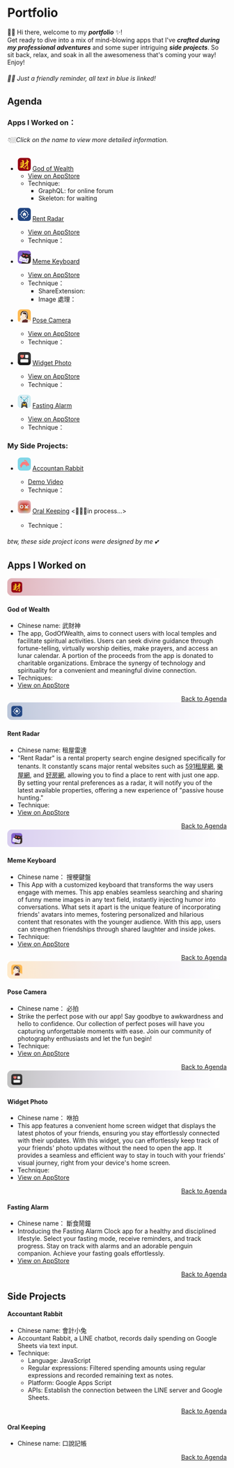 # Portfolio
👋🏻 Hi there, welcome to my _**portfolio**_ ✨!  
Get ready to dive into a mix of mind-blowing apps that I've _**crafted during my professional adventures**_ and some super intriguing _**side projects**_. So sit back, relax, and soak in all the awesomeness that's coming your way! Enjoy!
###### 🫶🏻 Just a friendly reminder, all text in blue is linked!

## Agenda
### Apps I Worked on：
###### 👇🏼Click on the name to view more detailed information.
- <img src="images/godofwealth_icon.png" alt="Logo" width="30" height="30"> [God of Wealth](#god-of-wealth)
  - [View on AppStore](https://apps.apple.com/tw/app/武財神-求好運免出門/id1477019338)
  - Technique:
    - GraphQL: for online forum
    - Skeleton: for waiting 
* <img src="images/rentRadar_icon.png" width="30" height="30">  [Rent Radar](#rent-radar)
  - [View on AppStore](https://apps.apple.com/tw/app/租屋雷達-租房就是快-含fb社團-租屋網租屋/id1557423528)
  - Technique：
 
* <img src="images/sogan_icon.png" alt="Logo" width="30" height="30">  [Meme Keyboard](#meme-keyboard)
  - [View on AppStore](https://apps.apple.com/tw/app/搜梗-meme梗圖鍵盤/id1611675156)
  - Technique：
    - ShareExtension:
    - Image 處理： 
  
* <img src="images/poseCamera_icon.png" alt="Logo" width="30" height="30">  [Pose Camera](#pose-camera)
  - [View on AppStore](https://apps.apple.com/tw/app/必拍-姿勢照相機/id1606833478)
  - Technique：
  
* <img src="images/showpop_icon.png" alt="Logo" width="30" height="30">  [Widget Photo](#widget-photo)
  - [View on AppStore](https://apps.apple.com/th/app/咻拍-情侶-朋友-閨蜜必備的社交widget-app/id1606833799)
  - Technique：
  
* <img src="images/fasting_icon.png" alt="Logo" width="30" height="30">  [Fasting Alarm](#fasting-alarm)
  - [View on AppStore](https://apps.apple.com/tw/app/168斷食鬧鐘/id6444712791)
  - Technique：

### My Side Projects:
* <img src="images/accountantRabbit_icon.png" alt="Logo" width="30" height="30"> [Accountan Rabbit](#accountant-rabbit)
  - [Demo Video](https://drive.google.com/file/d/1fRSM1woMzidByCOn2qTZEWiQyyJZ1HZU/view)
  - Technique：
  
* <img src="images/oralKeeping_icon.png" alt="Logo" width="30" height="30"> [Oral Keeping](#oral-keeping) <🏃🏻‍♀️in process...>
  - Technique：
  
###### btw, these side project icons were designed by me 💕

## Apps I Worked on

<img src="images/deco/godOfWealth_banner.png" height="40">

#### God of Wealth
- Chinese name: 武財神 
- The app, GodOfWealth, aims to connect users with local temples and facilitate spiritual activities. Users can seek divine guidance through fortune-telling, virtually worship deities, make prayers, and access an lunar calendar. A portion of the proceeds from the app is donated to charitable organizations. Embrace the synergy of technology and spirituality for a convenient and meaningful divine connection.
- Techniques:
- [View on AppStore](https://apps.apple.com/tw/app/武財神-求好運免出門/id1477019338)

<div align="right">
  <a href="#agenda">Back to Agenda</a>
</div>

<img src="images/deco/rentRadar_banner.png" height="40">

#### Rent Radar
- Chinese name: 租屋雷達
- "Rent Radar" is a rental property search engine designed specifically for tenants. It constantly scans major rental websites such as [591租屋網](https://www.591.com.tw), [樂屋網](https://www.rakuya.com.tw), and [好房網](https://www.housefun.com.tw), allowing you to find a place to rent with just one app. By setting your rental preferences as a radar, it will notify you of the latest available properties, offering a new experience of "passive house hunting."
- Technique:
- [View on AppStore](https://apps.apple.com/tw/app/租屋雷達-租房就是快-含fb社團-租屋網租屋/id1557423528)
<div align="right">
  <a href="#agenda">Back to Agenda</a>
</div>

<img src="images/deco/memeKeyboard_banner.png" height="40">

#### Meme Keyboard
- Chinese name： 搜梗鍵盤
- This App with a customized keyboard that transforms the way users engage with memes. This app enables seamless searching and sharing of funny meme images in any text field, instantly injecting humor into conversations. What sets it apart is the unique feature of incorporating friends' avatars into memes, fostering personalized and hilarious content that resonates with the younger audience. With this app, users can strengthen friendships through shared laughter and inside jokes.
- Technique:
- [View on AppStore](https://apps.apple.com/tw/app/搜梗-meme梗圖鍵盤/id1611675156)
<div align="right">
  <a href="#agenda">Back to Agenda</a>
</div>

<img src="images/deco/poseCamera_banner.png" height="40">

#### Pose Camera
- Chinese name： 必拍
- Strike the perfect pose with our app! Say goodbye to awkwardness and hello to confidence. Our collection of perfect poses will have you capturing unforgettable moments with ease. Join our community of photography enthusiasts and let the fun begin!
- Technique:
- [View on AppStore](https://apps.apple.com/tw/app/必拍-姿勢照相機/id1606833478)
<div align="right">
  <a href="#agenda">Back to Agenda</a>
</div>

<img src="images/deco/widgetPhoto_banner.png" height="40">

#### Widget Photo
- Chinese name： 咻拍
- This app features a convenient home screen widget that displays the latest photos of your friends, ensuring you stay effortlessly connected with their updates. With this widget, you can effortlessly keep track of your friends' photo updates without the need to open the app. It provides a seamless and efficient way to stay in touch with your friends' visual journey, right from your device's home screen.
- Technique:
- [View on AppStore](https://apps.apple.com/th/app/咻拍-情侶-朋友-閨蜜必備的社交widget-app/id1606833799)
<div align="right">
  <a href="#agenda">Back to Agenda</a>
</div>

#### Fasting Alarm
- Chinese name： 斷食鬧鐘
- Introducing the Fasting Alarm Clock app for a healthy and disciplined lifestyle. Select your fasting mode, receive reminders, and track progress. Stay on track with alarms and an adorable penguin companion. Achieve your fasting goals effortlessly.
- [View on AppStore](https://apps.apple.com/tw/app/168斷食鬧鐘/id6444712791)
<div align="right">
  <a href="#agenda">Back to Agenda</a>
</div>

## Side Projects

#### Accountant Rabbit
- Chinese name: 會計小兔
- Accountant Rabbit, a LINE chatbot, records daily spending on Google Sheets via text input.
- Technique:
  - Language: JavaScript
  - Regular expressions: Filtered spending amounts using regular expressions and recorded remaining text as notes.
  - Platform: Google Apps Script
  - APIs: Establish the connection between the LINE server and Google Sheets.
<div align="right">
  <a href="#my-side-projects">Back to Agenda</a>
</div>

#### Oral Keeping
- Chinese name: 口說記帳
<div align="right">
  <a href="#my-side-projects">Back to Agenda</a>
</div>



